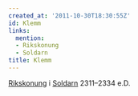 ```yaml
---
created_at: '2011-10-30T18:30:55Z'
id: Klemm
links:
  mention:
  - Rikskonung
  - Soldarn
title: Klemm
---
```


[Rikskonung] i [Soldarn] 2311–2334 e.D.

  [Rikskonung]: Rikskonung
  [Soldarn]: Soldarn
